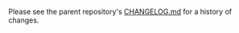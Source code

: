 Please see the parent repository's [CHANGELOG.md](https://github.com/unity-sds/unity-sps/blob/main/CHANGELOG.md) for a history of changes.

